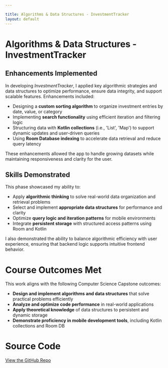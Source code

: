 ```yaml
---

title: Algorithms & Data Structures - InvestmentTracker
layout: default
---
```


# Algorithms & Data Structures - InvestmentTracker

## Enhancements Implemented

In developing *InvestmentTracker*, I applied key algorithmic strategies and data structures to optimize performance, ensure data integrity, and support scalable features. Enhancements included:

- Designing a **custom sorting algorithm** to organize investment entries by date, value, or category
- Implementing **search functionality** using efficient iteration and filtering logic
- Structuring data with **Kotlin collections** (i.e., 'List', 'Map') to support dynamic updates and user-driven queries
- Using **Room Database indexing** to accelerate data retrieval and reduce query latency

These enhancements allowed the app to handle growing datasets while maintaining responsiveness and clarity for the user.

## Skills Demonstrated

This phase showcased my ability to:

- Apply **algorithmic thinking** to solve real-world data organization and retrieval problems
- Select and implement **appropriate data structures** for performance and clarity
- Optimize **query logic and iteration patterns** for mobile environments
- Integrate **persistent storage** with structured access patterns using Room and Kotlin

I also demonstrated the ability to balance algorithmic efficiency with user experience, ensuring that backend logic supports intuitive frontend behavior.

# Course Outcomes Met

This work aligns with the following Computer Science Capstone outcomes:

- **Design and implement algorithms and data structures** that solve practical problems efficiently
- **Analyze and optimize code performance** in real-world applications
- **Apply theoretical knowledge** of data structures to persistent and dynamic storage
- **Demonstrate proficiency in mobile development tools**, including Kotlin collections and Room DB

# Source Code

[View the GitHub Repo](https://github.com/tenaciousT15/InvestmentTracker)
